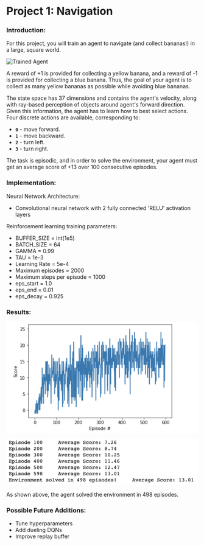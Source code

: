 [//]: # (Image References)

[image1]: https://user-images.githubusercontent.com/10624937/42135619-d90f2f28-7d12-11e8-8823-82b970a54d7e.gif "Trained Agent"

# Project 1: Navigation

### Introduction:

For this project, you will train an agent to navigate (and collect bananas!) in a large, square world.  

![Trained Agent][image1]

A reward of +1 is provided for collecting a yellow banana, and a reward of -1 is provided for collecting a blue banana.  Thus, the goal of your agent is to collect as many yellow bananas as possible while avoiding blue bananas.  

The state space has 37 dimensions and contains the agent's velocity, along with ray-based perception of objects around agent's forward direction.  Given this information, the agent has to learn how to best select actions.  Four discrete actions are available, corresponding to:
- **`0`** - move forward.
- **`1`** - move backward.
- **`2`** - turn left.
- **`3`** - turn right.

The task is episodic, and in order to solve the environment, your agent must get an average score of +13 over 100 consecutive episodes.

### Implementation:

Neural Network Architecture:
-  Convolutional neural network with 2 fully connected 'RELU' activation layers

Reinforcement learning training parameters:
- BUFFER_SIZE = int(1e5)
- BATCH_SIZE = 64        
- GAMMA = 0.99         
- TAU = 1e-3            
- Learning Rate = 5e-4    
- Maximum episodes = 2000
- Maximum steps per episode = 1000
- eps_start = 1.0
- eps_end = 0.01
- eps_decay = 0.925

### Results:

![Graph of results](images/navigation_results_graph.png)

![Navigation Results](images/navigation_results.png)

As shown above, the agent solved the environment in 498 episodes.

### Possible Future Additions:
- Tune hyperparameters
- Add dueling DQNs
- Improve replay buffer

